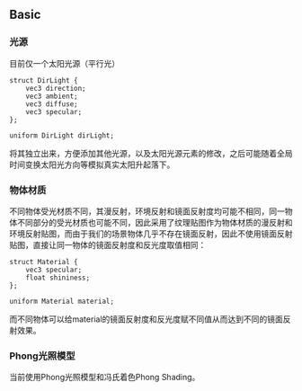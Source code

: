 ## Basic
### 光源

目前仅一个太阳光源（平行光）

```
struct DirLight {
    vec3 direction;
    vec3 ambient;
    vec3 diffuse;
    vec3 specular;
};

uniform DirLight dirLight;
```

将其独立出来，方便添加其他光源，以及太阳光源元素的修改，之后可能随着全局时间变换太阳光方向等模拟真实太阳升起落下。

### 物体材质

不同物体受光材质不同，其漫反射，环境反射和镜面反射度均可能不相同，同一物体不同部分的受光材质也可能不同，因此采用了纹理贴图作为物体材质的漫反射和环境反射贴图，而由于我们的场景物体几乎不存在镜面反射，因此不使用镜面反射贴图，直接让同一物体的镜面反射度和反光度取值相同：

```
struct Material {
    vec3 specular;    
    float shininess;
};

uniform Material material;
```

而不同物体可以给material的镜面反射度和反光度赋不同值从而达到不同的镜面反射效果。

### Phong光照模型

当前使用Phong光照模型和冯氏着色Phong Shading。



